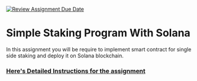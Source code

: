 [![Review Assignment Due Date](https://classroom.github.com/assets/deadline-readme-button-24ddc0f5d75046c5622901739e7c5dd533143b0c8e959d652212380cedb1ea36.svg)](https://classroom.github.com/a/Sk0hkM0K)
# Simple Staking Program With Solana
In this assignment you will be require to implement smart contract for single side staking and deploy it on Solana blockchain. 

### [Here's Detailed Instructions for the assignment](https://github.com/Rezga12/staking-program-doc/tree/main)